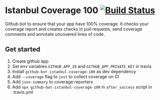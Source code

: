 # Istanbul Coverage 100 [![Build Status](https://travis-ci.com/Nitive/github-bot-istanbul-coverage-100.svg?branch=master)](https://travis-ci.com/Nitive/github-bot-istanbul-coverage-100)

Github bot to ensure that your app have 100% coverage. It checks your coverage report and creates checks in pull requests, send coverage comments and annotate uncovered lines of code.

## Get started
1. Create github app
1. Set env variables `GITHUB_APP_ID` and `GITHUB_APP_PRIVATE_KEY` in travis
1. Install `github-bot-istanbul-coverage-100` as dev dependency
1. Add `--coverage` flag to `jest` to collect coverage on CI
1. Add `json-summary` to coverage reporters
1. Add `npx github-bot-istanbul-coverage-100` in `after_success` script in .travis.yml
